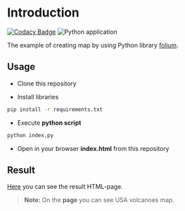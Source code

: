 # Introduction

[![Codacy Badge](https://api.codacy.com/project/badge/Grade/4ccb8f1db44a4afc9db30e21e0b409f5)](https://www.codacy.com/manual/mezgoodle/PythonMap?utm_source=github.com&amp;utm_medium=referral&amp;utm_content=mezgoodle/PythonMap&amp;utm_campaign=Badge_Grade)
![Python application](https://github.com/mezgoodle/PythonMap/workflows/Python%20application/badge.svg)

The example of creating map by using Python library [folium](https://python-visualization.github.io/folium/).

## Usage

 * Clone this repository
 
 * Install libraries
 ```bash
 pip install -r requirements.txt
 ```

 * Execute **python script**
 
 ```bash
 python index.py
 ```
    
 * Open in your browser **index.html** from this repository

## Result
[Here](https://mezgoodle.github.io/PythonMap/) you can see the result HTML-page. 
> **Note:** On the **page** you can see USA volcanoes map.
